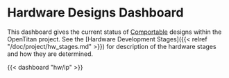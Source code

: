 # Hardware Designs Dashboard

This dashboard gives the current status of
[Comportable](/doc/rm/comportability_specification)
designs within the OpenTitan project.
See the [Hardware Development Stages]({{< relref "/doc/project/hw_stages.md" >}}) for description of the hardware stages and how they are determined.

{{< dashboard "hw/ip" >}}
